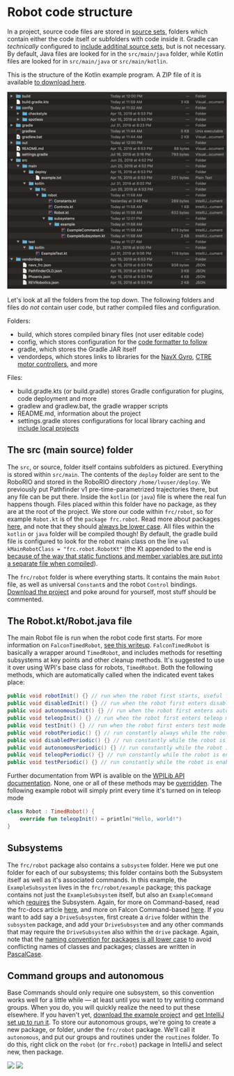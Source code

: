 # Robot code structure

In a project, source code files are stored in [source sets](https://docs.gradle.org/current/dsl/org.gradle.api.tasks.SourceSet.html), folders which contain either the code itself or subfolders with code inside it. Gradle can *technically* configured to [include additinal source sets](https://stackoverflow.com/questions/11581419/how-do-i-add-a-new-sourceset-to-gradle), but is not necessary. By default, Java files are looked for in the `src/main/java` folder, while Kotlin files are looked for in `src/main/java` or `src/main/kotlin`.

This is the structure of the Kotlin example program. A ZIP file of it is available <a href="files/Kotlin-Example-Command-Based.zip" download="Kotlin-Example-Command-Based.zip">to download here</a>. 

![](../../../files/codeStructure.png)

Let's look at all the folders from the top down. The following folders and files do _not_ contain user code, but rather compiled files and configuration.

Folders:
- build, which stores compiled binary files (not user editable code)
- config, which stores configuration for the [code formatter to follow](docs/guides/generalRobot/introToGradle?id=linting-and-code-format-checks)
- gradle, which stores the Gradle JAR itself
- vendordeps, which stores links to libraries for the [NavX Gyro](https://www.andymark.com/products/navx-mxp-robotics-navigation-sensor), [CTRE motor controllers](http://www.ctr-electronics.com/control-system.html), and more

Files:
- build.gradle.kts (or build.gradle) stores Gradle configuration for plugins, code deployment and more
- gradlew and gradlew.bat, the gradle wrapper scripts
- README.md, information about the project
- settings.gradle stores configurations for local library caching and [include local projects](https://stackoverflow.com/a/19303545)

## The src (main source) folder

The `src`, or source, folder itself contains subfolders as pictured. Everything is stored within `src/main`. The contents of the `deploy` folder are sent to the RoboRIO and stored in the RoboRIO directory `/home/lvuser/deploy`. We previously put Pathfinder v1 pre-time-parametrized trajectories there, but any file can be put there. Inside the `kotlin` (or `java`) file is where the real fun happens though. Files placed within this folder have no package, as they are at the root of the project. We store our code within `frc/robot`, so for example `Robot.kt` is of the `package frc.robot`. Read more about packages [here](https://www.geeksforgeeks.org/packages-in-java/), and note that they should [always be lower case](https://stackoverflow.com/a/12534322). All files within the `kotlin` or `java` folder will be compiled though! By default, the gradle build file is configured to look for the robot main class on the line `val kMainRobotClass = "frc.robot.RobotKt"` (the Kt appended to the end is [because of the way that static functions and member variables are put into a separate file when compiled](https://kotlinlang.org/docs/reference/java-to-kotlin-interop.html)).

The `frc/robot` folder is where everything starts. It contains the main `Robot` file, as well as universal `Constant`s and the robot `Control` bindings. <a href="files/Kotlin-Example-Command-Based.zip" download="Kotlin-Example-Command-Based.zip">Download the project</a> and poke around for yourself, most stuff should be commented. 

## The Robot.kt/Robot.java file

The main Robot file is run when the robot code first starts. For more information on `FalconTimedRobot`, [see this writeup](docs/guides/falconlib/commandBased?id=falcontimedrobot). `FalconTimedRobot` is basically a wrapper around `TimedRobot`, and includes methods for resetting subsystems at key points and other cleanup methods. It's suggested to use it over using WPI's base class for robots, `TimedRobot`. Both the following methods, which are automatically called when the indicated event takes place:

```java
public void robotInit() {} // run when the robot first starts, useful for instantiating hardware 
public void disabledInit() {} // run when the robot first enters disabled mode (including disable from teleop)
public void autonomousInit() {} // run when the robot first enters autonomous mode
public void teleopInit() {} // run when the robot first enters teleop mode
public void testInit() {} // run when the robot first enters test mode
public void robotPeriodic() {} // run constantly always while the robot is on
public void disabledPeriodic() {} // run constantly while the robot is disabled in addition to robotPeriodic
public void autonomousPeriodic() {} // run constantly while the robot is enabled in autonomous in addition to robotPeriodic
public void teleopPeriodic() {} // run constantly while the robot is enabled in teleop in addition to robotPeriodic
public void testPeriodic() {} // run constantly while the robot is enabled in test mode in addition to robotPeriodic
```

Further documentation from WPI is avalible on the [WPILib API documentation](https://first.wpi.edu/FRC/roborio/release/docs/java/edu/wpi/first/wpilibj/TimedRobot.html). None, one or all of these methods may be [overridden](https://www.geeksforgeeks.org/overriding-in-java/). The following example robot will simply print every time it's turned on in teleop mode

```kotlin
class Robot : TimedRobot() {
    override fun teleopInit() = println("Hello, world!")
}
```

## Subsystems

The `frc/robot` package also contains a `subsystem` folder. Here we put one folder for each of our subsystems; this folder contains both the Subsystem itself as well as it's associated commands. In this example, the `ExampleSubsystem` lives in the `frc/robot/example` package; this package contains not just the `ExampleSubsystem` itself, but also an `ExampleCommand` which [requires](https://frc-docs.readthedocs.io/en/latest/docs/software/commandbased/subsystems.html) the Subsystem. Again, for more on Command-based, read the frc-docs article [here](https://frc-docs.readthedocs.io/en/latest/docs/software/commandbased/subsystems.html), and more on Falcon Command-based [here](docs/guides/falconlib/commandBased). If you want to add say a `DriveSubsystem`, first create a `drive` folder within the `subsystem` package, and add your `DriveSubsystem` and any other commands that may require the `DriveSubsystem` also within the `drive` package. Again, note that the [naming convention for packages is all lower case](https://stackoverflow.com/a/12534322) to avoid conflicting names of classes and packages; classes are written in [PascalCase](http://wiki.c2.com/?PascalCase).

## Command groups and autonomous

Base Commands should only require one subsystem, so this convention works well for a little while — at least until you want to try writing command groups. When you do, you will quickly realize the need to put these elsewhere. If you haven't yet, <a href="files/Kotlin-Example-Command-Based.zip" download="Kotlin-Example-Command-Based.zip">download the example project</a> and [get IntelliJ set up to run it](docs/guides/introToGradle). To store our autonomous groups, we're going to create a new package, or folder, under the `frc/robot` package. We'll call it `autonomous`, and put our groups and routines under the `routines` folder. To do this, right click on the `robot` (or `frc.robot`) package in IntelliJ and select new, then package.

<img src="../../files/newPackage.png" width="300">

<img src="../../files/autoStructure.png" width="300">

